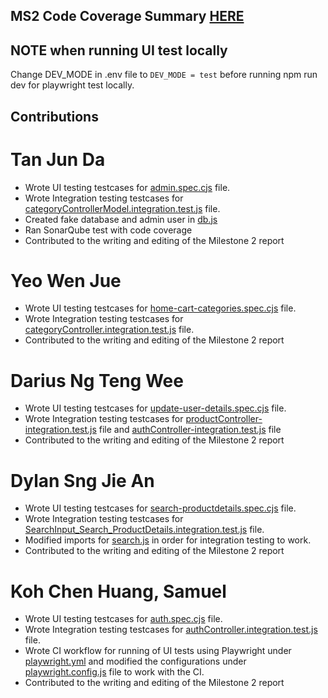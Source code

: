 ## MS2 Code Coverage Summary [HERE](MS2.pdf)

## NOTE when running UI test locally 
Change DEV_MODE in .env file to ```DEV_MODE = test``` before running npm run dev for playwright test locally.

## Contributions
# Tan Jun Da
- Wrote UI testing testcases for [admin.spec.cjs](./tests/admin.spec.cjs) file.
- Wrote Integration testing testcases for [categoryControllerModel.integration.test.js](./controllers/categoryControllerModel.integration.test.js) file.
- Created fake database and admin user in [db.js](./config/db.js)
- Ran SonarQube test with code coverage
- Contributed to the writing and editing of the Milestone 2 report

# Yeo Wen Jue
- Wrote UI testing testcases for [home-cart-categories.spec.cjs](./tests/home-cart-categories.spec.cjs) file.
- Wrote Integration testing testcases for [categoryController.integration.test.js](./controllers/categoryController.integration.test.js) file.
- Contributed to the writing and editing of the Milestone 2 report

# Darius Ng Teng Wee
- Wrote UI testing testcases for [update-user-details.spec.cjs](./tests/update-user-details.spec.cjs) file.
- Wrote Integration testing testcases for [productController-integration.test.js](./controllers/productController-integration.test.js) file and
[authController-integration.test.js](./controllers/authController-integration.test.js) file
- Contributed to the writing and editing of the Milestone 2 report

# Dylan Sng Jie An
- Wrote UI testing testcases for [search-productdetails.spec.cjs](./tests/search-productdetails.spec.cjs) file.
- Wrote Integration testing testcases for [SearchInput_Search_ProductDetails.integration.test.js](./client/integrationTests/SearchInput_Search_ProductDetails.integration.test.js) file.
- Modified imports for [search.js](./client/src/context/search.js) in order for integration testing to work.
- Contributed to the writing and editing of the Milestone 2 report

# Koh Chen Huang, Samuel
- Wrote UI testing testcases for [auth.spec.cjs](./tests/auth.spec.cjs) file.
- Wrote Integration testing testcases for [authController.integration.test.js](./controllers/authController.integration.test.js) file.
- Wrote CI workflow for running of UI tests using Playwright under [playwright.yml](./.github/workflows/playwright.yml) and
modified the configurations under [playwright.config.js](./playwright.config.js) file to work with the CI.
- Contributed to the writing and editing of the Milestone 2 report
